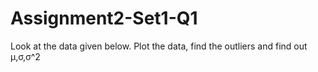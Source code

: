 # Assignment2-Set1-Q1
Look at the data given below. Plot the data, find the outliers and find out μ,σ,σ^2
